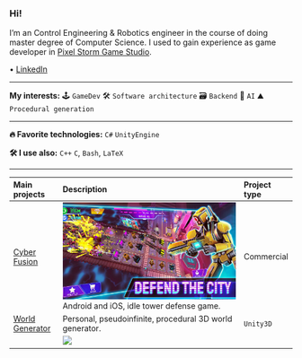 ### Hi!
I’m an Control Engineering & Robotics engineer in the course of doing master degree of Computer Science.
I used to gain experience as game developer in [Pixel Storm Game Studio](https://pixelstorm.pl/).

 • [LinkedIn](https://www.linkedin.com/in/micha%C5%82-wi%C4%99cek-8286b1206/)

___
**My interests:**
🕹 `GameDev`
🛠 `Software architecture`
🗃 `Backend`
🤖 `AI`
⛰ `Procedural generation`

___
**🔥 Favorite technologies:**
`C#` `UnityEngine`

**🛠 I use also:**
`C++`
`C`,
`Bash`,
`LaTeX`
  
___
| **Main projects** | Description                                     | Project type           |
| :---------------- | :--------------------------------------------------- | :---------------- |
| [Cyber Fusion]    |![](CyberFusion.png) Android and iOS, idle tower defense game. | Commercial |
| [World Generator] | Personal, pseudoinfinite, procedural 3D world generator. | `Unity3D`      |
|                   | ![](https://github.com/wiecek1873/WorldGenerator/blob/main/Docs/MainImage.png)   | |

[Cyber Fusion]: https://play.google.com/store/apps/details?id=com.PixelStorm.CyberPolice2&hl=pl&gl=US
[World Generator]: https://github.com/wiecek1873/WorldGenerator
